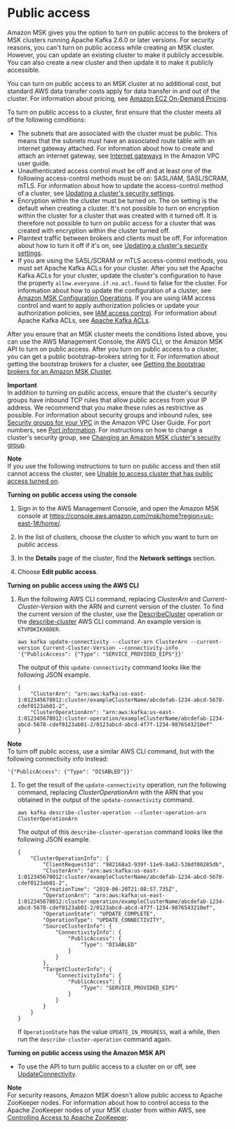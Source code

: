 # Public access<a name="public-access"></a>

Amazon MSK gives you the option to turn on public access to the brokers of MSK clusters running Apache Kafka 2\.6\.0 or later versions\. For security reasons, you can't turn on public access while creating an MSK cluster\. However, you can update an existing cluster to make it publicly accessible\. You can also create a new cluster and then update it to make it publicly accessible\. 

You can turn on public access to an MSK cluster at no additional cost, but standard AWS data transfer costs apply for data transfer in and out of the cluster\. For information about pricing, see [Amazon EC2 On\-Demand Pricing](https://aws.amazon.com/ec2/pricing/on-demand/)\.

To turn on public access to a cluster, first ensure that the cluster meets all of the following conditions:
+ The subnets that are associated with the cluster must be public\. This means that the subnets must have an associated route table with an internet gateway attached\. For information about how to create and attach an internet gateway, see [Internet gateways](https://docs.aws.amazon.com/vpc/latest/userguide/VPC_Internet_Gateway.html) in the Amazon VPC user guide\.
+ Unauthenticated access control must be off and at least one of the following access\-control methods must be on: SASL/IAM, SASL/SCRAM, mTLS\. For information about how to update the access\-control method of a cluster, see [Updating a cluster's security settings](msk-update-security.md)\.
+ Encryption within the cluster must be turned on\. The on setting is the default when creating a cluster\. It's not possible to turn on encryption within the cluster for a cluster that was created with it turned off\. It is therefore not possible to turn on public access for a cluster that was created with encryption within the cluster turned off\.
+ Plaintext traffic between brokers and clients must be off\. For information about how to turn it off if it's on, see [Updating a cluster's security settings](msk-update-security.md)\.
+ If you are using the SASL/SCRAM or mTLS access\-control methods, you must set Apache Kafka ACLs for your cluster\. After you set the Apache Kafka ACLs for your cluster, update the cluster's configuration to have the property `allow.everyone.if.no.acl.found` to false for the cluster\. For information about how to update the configuration of a cluster, see [Amazon MSK Configuration Operations](msk-configuration-operations.md)\. If you are using IAM access control and want to apply authorization policies or update your authorization policies, see [IAM access control](iam-access-control.md)\. For information about Apache Kafka ACLs, see [Apache Kafka ACLs](msk-acls.md)\.

After you ensure that an MSK cluster meets the conditions listed above, you can use the AWS Management Console, the AWS CLI, or the Amazon MSK API to turn on public access\. After you turn on public access to a cluster, you can get a public bootstrap\-brokers string for it\. For information about getting the bootstrap brokers for a cluster, see [Getting the bootstrap brokers for an Amazon MSK Cluster](msk-get-bootstrap-brokers.md)\.

**Important**  
In addition to turning on public access, ensure that the cluster's security groups have inbound TCP rules that allow public access from your IP address\. We recommend that you make these rules as restrictive as possible\. For information about security groups and inbound rules, see [Security groups for your VPC](https://docs.aws.amazon.com/vpc/latest/userguide/VPC_SecurityGroups.html) in the Amazon VPC User Guide\. For port numbers, see [Port information](port-info.md)\. For instructions on how to change a cluster's security group, see [Changing an Amazon MSK cluster's security group](change-security-group.md)\.

**Note**  
If you use the following instructions to turn on public access and then still cannot access the cluster, see [Unable to access cluster that has public access turned on](troubleshooting.md#public-access-issues)\.

**Turning on public access using the console**

1. Sign in to the AWS Management Console, and open the Amazon MSK console at [https://console\.aws\.amazon\.com/msk/home?region=us\-east\-1\#/home/](https://console.aws.amazon.com/msk/home?region=us-east-1#/home/)\.

1. In the list of clusters, choose the cluster to which you want to turn on public access\.

1. In the **Details** page of the cluster, find the **Network settings** section\.

1. Choose **Edit public access**\.

**Turning on public access using the AWS CLI**

1. Run the following AWS CLI command, replacing *ClusterArn* and *Current\-Cluster\-Version* with the ARN and current version of the cluster\. To find the current version of the cluster, use the [DescribeCluster](https://docs.aws.amazon.com/msk/1.0/apireference/clusters-clusterarn.html#DescribeCluster) operation or the [describe\-cluster](https://awscli.amazonaws.com/v2/documentation/api/latest/reference/kafka/describe-cluster.html) AWS CLI command\. An example version is `KTVPDKIKX0DER`\.

   ```
   aws kafka update-connectivity --cluster-arn ClusterArn --current-version Current-Cluster-Version --connectivity-info '{"PublicAccess": {"Type": "SERVICE_PROVIDED_EIPS"}}'
   ```

   The output of this `update-connectivity` command looks like the following JSON example\.

   ```
   {
       "ClusterArn": "arn:aws:kafka:us-east-1:012345678012:cluster/exampleClusterName/abcdefab-1234-abcd-5678-cdef0123ab01-2",
       "ClusterOperationArn": "arn:aws:kafka:us-east-1:012345678012:cluster-operation/exampleClusterName/abcdefab-1234-abcd-5678-cdef0123ab01-2/0123abcd-abcd-4f7f-1234-9876543210ef"
   }
   ```
**Note**  
To turn off public access, use a similar AWS CLI command, but with the following connectivity info instead:  

   ```
   '{"PublicAccess": {"Type": "DISABLED"}}'
   ```

1. To get the result of the `update-connectivity` operation, run the following command, replacing *ClusterOperationArn* with the ARN that you obtained in the output of the `update-connectivity` command\.

   ```
   aws kafka describe-cluster-operation --cluster-operation-arn ClusterOperationArn
   ```

   The output of this `describe-cluster-operation` command looks like the following JSON example\.

   ```
   {
       "ClusterOperationInfo": {
           "ClientRequestId": "982168a3-939f-11e9-8a62-538df00285db",
           "ClusterArn": "arn:aws:kafka:us-east-1:012345678012:cluster/exampleClusterName/abcdefab-1234-abcd-5678-cdef0123ab01-2",
           "CreationTime": "2019-06-20T21:08:57.735Z",
           "OperationArn": "arn:aws:kafka:us-east-1:012345678012:cluster-operation/exampleClusterName/abcdefab-1234-abcd-5678-cdef0123ab01-2/0123abcd-abcd-4f7f-1234-9876543210ef",
           "OperationState": "UPDATE_COMPLETE",
           "OperationType": "UPDATE_CONNECTIVITY",
           "SourceClusterInfo": {
               "ConnectivityInfo": {
                   "PublicAccess": {
                       "Type": "DISABLED"
                   }
               }
           },
           "TargetClusterInfo": {
               "ConnectivityInfo": {
                   "PublicAccess": {
                       "Type": "SERVICE_PROVIDED_EIPS"
                   }
               }
           }
       }
   }
   ```

   If `OperationState` has the value `UPDATE_IN_PROGRESS`, wait a while, then run the `describe-cluster-operation` command again\. 

**Turning on public access using the Amazon MSK API**
+ To use the API to turn public access to a cluster on or off, see [UpdateConnectivity](https://docs.aws.amazon.com//msk/1.0/apireference/clusters-clusterarn-connectivity.html#UpdateConnectivityn)\.

**Note**  
For security reasons, Amazon MSK doesn't allow public access to Apache ZooKeeper nodes\. For information about how to control access to the Apache ZooKeeper nodes of your MSK cluster from within AWS, see [Controlling Access to Apache ZooKeeper](zookeeper-security.md)\.